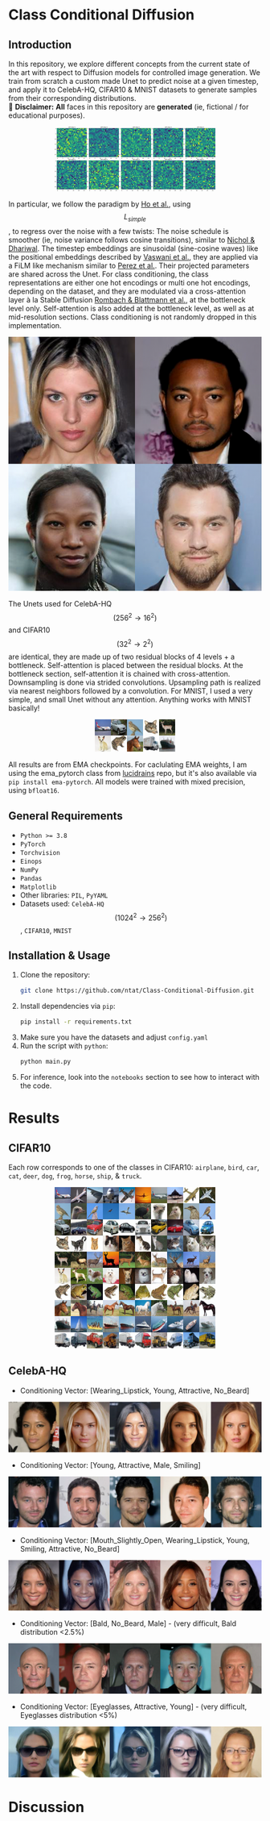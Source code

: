 # Class Conditional Diffusion

## Introduction

In this repository, we explore different concepts from the current state of the art with respect to Diffusion models for controlled image generation. We train from scratch a custom made Unet to predict noise at a given timestep, and apply it to CelebA-HQ, CIFAR10 \& MNIST datasets to generate samples from their corresponding distributions.    
🚩 **__Disclaimer:__** __All__ faces in this repository are **__generated__** (ie, fictional / for educational purposes).

<div align="center">
  <img src="assets/mnist_gen_out.gif" alt="Alt Text">
</div>

In particular, we follow the paradigm by [Ho et al.](https://arxiv.org/pdf/2006.11239), using $$L_{simple}$$, to regress over the noise with a few twists: The noise schedule is smoother (ie, noise variance follows cosine transitions), similar to [Nichol \& Dhariwal](https://arxiv.org/pdf/2102.09672). The timestep embeddings are sinusoidal (sine-cosine waves) like the positional embeddings described by [Vaswani et al.](https://arxiv.org/pdf/1706.03762), they are applied via a FiLM like mechanism similar to [Perez et al.](https://arxiv.org/pdf/1709.07871). Their projected parameters are shared across the Unet. For class conditioning, the class representations are either one hot encodings or multi one hot encodings, depending on the dataset, and they are modulated via a cross-attention layer à la Stable Diffusion [Rombach \& Blattmann et al.](https://arxiv.org/pdf/2112.10752), at the bottleneck level only. Self-attention is also added at the bottleneck level, as well as at mid-resolution sections. Class conditioning is not randomly dropped in this implementation.    

<div align="center">
  <img src="assets/grid_intro.png" alt="Alt Text">
</div> 

The Unets used for CelebA-HQ $$(256^2\rightarrow16^2)$$ and CIFAR10 $$(32^2\rightarrow2^2)$$ are identical, they are made up of two residual blocks of 4 levels + a bottleneck. Self-attention is placed between the residual blocks. At the bottleneck section, self-attention it is chained with cross-attention. Downsampling is done via strided convolutions. Upsampling path is realized via nearest neighbors followed by a convolution. For MNIST, I used a very simple, and small Unet without any attention. Anything works with MNIST basically!    

<div align="center">
  <img src="assets/cifar_gen_intro.png" alt="Alt Text">
</div> 

All results are from EMA checkpoints. For caclulating EMA weights, I am using the ema_pytorch class from [lucidrains](https://github.com/lucidrains/ema-pytorch) repo, but it's also available via `pip install ema-pytorch`. All models were trained with mixed precision, using `bfloat16`.


## General Requirements
- `Python >= 3.8`
- `PyTorch`
- `Torchvision`
- `Einops` 
- `NumPy`
- `Pandas`
- `Matplotlib` 
- Other libraries: `PIL`, `PyYAML`
- Datasets used: `CelebA-HQ` $$(1024^2\rightarrow256^2)$$, `CIFAR10`, `MNIST`

## Installation & Usage

1. Clone the repository:
   ```bash
   git clone https://github.com/ntat/Class-Conditional-Diffusion.git
   ```
2. Install dependencies via `pip`:
   ```bash 
   pip install -r requirements.txt
   ```
3. Make sure you have the datasets and adjust `config.yaml` 
4. Run the script with `python`:
   ```bash 
   python main.py
   ```
5. For inference, look into the `notebooks` section to see how to interact with the code. 

# Results
## CIFAR10
Each row corresponds to one of the classes in CIFAR10: `airplane`, `bird`, `car`, `cat`, `deer`, `dog`, `frog`, `horse`, `ship`, \& `truck`. 

<div align="center">
  <img src="assets/image_grid_cif10.png" alt="Alt Text">
</div> 

## CelebA-HQ

- Conditioning Vector: [Wearing_Lipstick, Young, Attractive, No_Beard]

<div align="center">
  <img src="assets/cond_out_1.png" alt="Alt Text">
</div> 

- Conditioning Vector: [Young, Attractive, Male, Smiling]

<div align="center">
  <img src="assets/cond_out_2.png" alt="Alt Text">
</div> 

- Conditioning Vector: [Mouth_Slightly_Open, Wearing_Lipstick, Young, Smiling, Attractive, No_Beard]

<div align="center">
  <img src="assets/cond_out_3.png" alt="Alt Text">
</div> 

- Conditioning Vector: [Bald, No_Beard, Male] - (very difficult, Bald distribution <2.5%)

<div align="center">
  <img src="assets/cond_out_4.png" alt="Alt Text">
</div> 

- Conditioning Vector: [Eyeglasses, Attractive, Young] - (very difficult, Eyeglasses distribution <5%)

<div align="center">
  <img src="assets/cond_out_5.png" alt="Alt Text">
</div> 

# Discussion